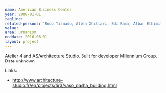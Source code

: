 ```yaml
---
name: American Business Center
year: 2008-01-01
tagline:
related-persons: "Rodo Tisnado, Alban Xhillari, Edi Rama, Alban Ethimi"
value:
area: urbanism
enddate: 2016-06-01
layout: project
---
```

Atelier 4 and AS/Architecture Studio.
Built for developer Millennium Group.
Date unknown

Links:
* <http://www.architecture-studio.fr/en/projects/tir3/vaso_pasha_building.html>
